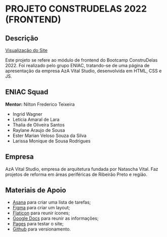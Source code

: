 # PROJETO CONSTRUDELAS 2022 (FRONTEND)

## Descrição

[Visualização do Site](https://dindinha.github.io/azavital/servicos.html)

Este projeto se refere ao módulo de frontend do Bootcamp ConstruDelas 2022. Foi realizado pelo grupo ENIAC, tratando-se de uma página de apresentação da empresa AzA Vital Studio, desenvolvida em HTML, CSS e JS.

## ENIAC Squad

**Mentor:** Nilton Frederico Teixeira

- Ingrid Wagner
- Letícia Amaral de Lara
- Thalia de Oliveira Santos
- Raylane Araujo de Sousa
- Ester Marian Veloso Souza da Silva
- Larissa Monique de Sousa Rodrigues

## Empresa

AzA Vital Studio, empresa de arquitetura fundada por Natascha Vital. Faz projetos de reforma em áreas periféricas de Ribeirão Preto e região.

## Materiais de Apoio

- [Asana](https://asana.com/pt) para criar uma lista de tarefas;
- [Figma](https://www.figma.com) para criar um layout;
- [Flaticon](https://www.flaticon.com) para reunir ícones;
- [Google Docs](https://docs.google.com) para reunir as informações;
- [Pages](https://dindinha.github.io/azavital/) para testar o site;
- [Github](https://github.com/Dindinha/azavital) para versionamento.